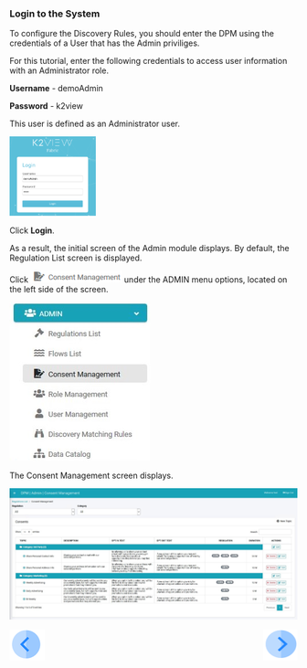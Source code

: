 ### Login to the System

To configure the Discovery Rules, you should enter the DPM using the credentials of a User that has the Admin priviliges. 

For this tutorial, enter the following credentials to access user information with an Administrator role.

**Username** - demoAdmin

**Password** - k2view

This user is defined as an Administrator user. 

<img src="../images/01_DSAR_Login_Admin.png" width="30%" height="30%">

Click **Login**. 

As a result, the initial screen of the Admin module displays. By default, the Regulation List screen is displayed. 

Click ![image](../images/08_ICON_ConsentManagement.png)  under the ADMIN menu options, located on the left side of the screen. 

![image](../images/08_20_Consent_AdminConsent_LeftPanel.jpg)

The Consent Management screen displays.

![image](../images/08_21_Consent_AdminConsent_Main.jpg)



[![Previous](../images/Previous.png)]( 03_01_Admin_Consent_Tutorial.md)[<img align="right" width="60" height="54" src="../images/Next.png">](03_03_Admin_Create_New_Consent.md)
